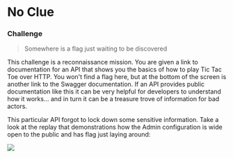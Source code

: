 # No Clue

### Challenge
> Somewhere is a flag just waiting to be discovered

This challenge is a reconnaissance mission. You are given a link to documentation for an API that shows you the basics of how to play Tic Tac Toe over HTTP. You won't find a flag here, but at the bottom of the screen is another link to the Swagger documentation. If an API provides public documentation like this it can be very helpful for developers to understand how it works... and in turn it can be a treasure trove of information for bad actors. 

This particular API forgot to lock down some sensitive information. Take a look at the replay that demonstrations how the Admin configuration is wide open to the public and has flag just laying around:


![][def]

[def]: image/noclue.gif